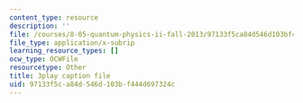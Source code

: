 ```yaml
---
content_type: resource
description: ''
file: /courses/8-05-quantum-physics-ii-fall-2013/97133f5ca84d546d103bf444d697324c_eZzBK3oy-08.srt
file_type: application/x-subrip
learning_resource_types: []
ocw_type: OCWFile
resourcetype: Other
title: 3play caption file
uid: 97133f5c-a84d-546d-103b-f444d697324c
---
```

